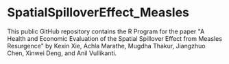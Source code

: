 # SpatialSpilloverEffect_Measles
This public GitHub repository contains the R Program for the paper "A Health and Economic Evaluation of the Spatial Spillover Effect from Measles Resurgence" by Kexin Xie, Achla Marathe, Mugdha Thakur, Jiangzhuo Chen, Xinwei Deng, and Anil Vullikanti.
